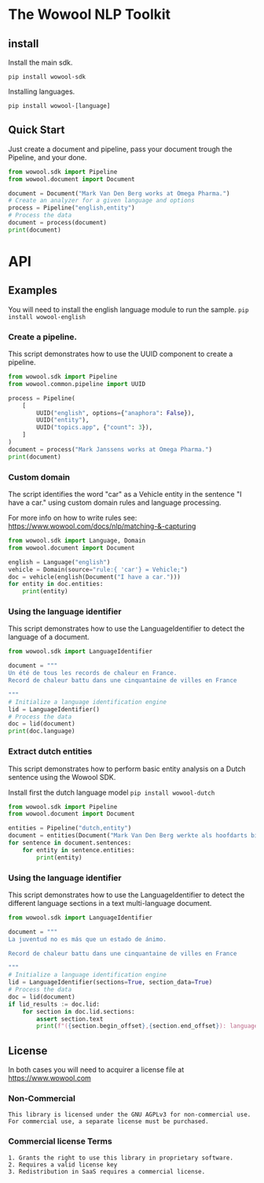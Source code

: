# The Wowool NLP Toolkit

## install

Install the main sdk.

    pip install wowool-sdk

Installing languages.

    pip install wowool-[language]

## Quick Start

Just create a document and pipeline, pass your document trough the Pipeline, and your done.

```python
from wowool.sdk import Pipeline
from wowool.document import Document

document = Document("Mark Van Den Berg works at Omega Pharma.")
# Create an analyzer for a given language and options
process = Pipeline("english,entity")
# Process the data
document = process(document)
print(document)
```

# API

## Examples

You will need to install the english language module to run the sample. `pip install wowool-english` 

### Create a pipeline.

This script demonstrates how to use the UUID component to create a pipeline.



```python
from wowool.sdk import Pipeline
from wowool.common.pipeline import UUID

process = Pipeline(
    [
        UUID("english", options={"anaphora": False}),
        UUID("entity"),
        UUID("topics.app", {"count": 3}),
    ]
)
document = process("Mark Janssens works at Omega Pharma.")
print(document)

```

### Custom domain

The script identifies the word "car" as a Vehicle entity in the sentence "I have a car." using custom domain rules and language processing.

For more info on how to write rules see: https://www.wowool.com/docs/nlp/matching-&-capturing


```python
from wowool.sdk import Language, Domain
from wowool.document import Document

english = Language("english")
vehicle = Domain(source="rule:{ 'car'} = Vehicle;")
doc = vehicle(english(Document("I have a car.")))
for entity in doc.entities:
    print(entity)

```

### Using the language identifier

This script demonstrates how to use the LanguageIdentifier to detect the language of a document.


```python
from wowool.sdk import LanguageIdentifier

document = """
Un été de tous les records de chaleur en France.
Record de chaleur battu dans une cinquantaine de villes en France

"""
# Initialize a language identification engine
lid = LanguageIdentifier()
# Process the data
doc = lid(document)
print(doc.language)

```

### Extract dutch entities

This script demonstrates how to perform basic entity analysis on a Dutch sentence using the Wowool SDK.

Install first the dutch language model `pip install wowool-dutch`



```python
from wowool.sdk import Pipeline
from wowool.document import Document

entities = Pipeline("dutch,entity")
document = entities(Document("Mark Van Den Berg werkte als hoofdarts bij Omega Pharma."))
for sentence in document.sentences:
    for entity in sentence.entities:
        print(entity)

```

### Using the language identifier

This script demonstrates how to use the LanguageIdentifier to detect the different language sections in a text multi-language document.


```python
from wowool.sdk import LanguageIdentifier

document = """
La juventud no es más que un estado de ánimo.

Record de chaleur battu dans une cinquantaine de villes en France

"""
# Initialize a language identification engine
lid = LanguageIdentifier(sections=True, section_data=True)
# Process the data
doc = lid(document)
if lid_results := doc.lid:
    for section in doc.lid.sections:
        assert section.text
        print(f"({section.begin_offset},{section.end_offset}): language= {section.language} text={section.text[:20].strip('\n')}...")

```



## License

In both cases you will need to acquirer a license file at https://www.wowool.com

### Non-Commercial

    This library is licensed under the GNU AGPLv3 for non-commercial use.  
    For commercial use, a separate license must be purchased.  

### Commercial license Terms

    1. Grants the right to use this library in proprietary software.  
    2. Requires a valid license key  
    3. Redistribution in SaaS requires a commercial license.  
